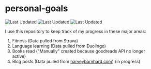 # personal-goals
![Last Updated](https://img.shields.io/date/1624672004?color=FC4C02&label=Fitness%20Updated&logo=strava)
![Last Updated](https://img.shields.io/date/1624672004?color=7ac70c&label=Language%20Updated&logo=duolingo)
![Last Updated](https://img.shields.io/date/1624672004?color=e9e5cd&label=Books%20Updated&logo=goodreads)

I use this repository to keep track of my progress in these major areas:

1. Fitness (Data pulled from Strava)
2. Language learning (Data pulled from Duolingo)
3. Books read ("Manually" created because goodreads API no longer active)
4. Blog posts (Data pulled from [harveybarnhard.com](https://harveybarnhard.com)) (in progress)
